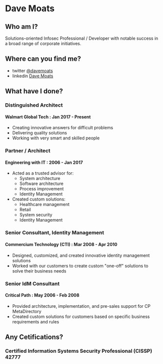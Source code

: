 # Dave Moats

## Who am I?

Solutions-oriented Infosec Professional / Developer with notable success in a broad range of corporate initiatives.

## Where can you find me?

- twitter [@davemoats](https://twitter.com/davemoats)
- linkedin [Dave Moats](https://www.linkedin.com/in/davemoats/)

## What have I done?

### Distinguished Architect

#### Walmart Global Tech : Jan 2017 - Present

- Creating innovative answers for difficult problems
- Delivering quality solutions
- Working with very smart and skilled people

### Partner / Architect

#### Engineering with IT : 2006 - Jan 2017

- Acted as a trusted advisor for:
  - System architecture
  - Software architecture
  - Process improvement
  - Identity Management
- Created custom solutions:
  - Healthcare management
  - Retail
  - System security
  - Identity Management
  
### Senior Consultant, Identity Management

#### Commercium Technology (CTI) : Mar 2008 - Apr 2010

- Designed, customized, and created innovative identity management solutions
- Worked with our customers to create custom "one-off" solutions to solve their business needs

### Senior IdM Consultant

#### Critical Path : May 2006 - Feb 2008

- Provided architecture, implementation, and pre-sales support for CP MetaDirectory
- Created custom solutions for customers based on specific business requirements and rules

## Any Cetifications?

### Certified Information Systems Security Professional (CISSP) 42777

<!---
davem0ats/davem0ats is a ✨ special ✨ repository because its `README.md` (this file) appears on your GitHub profile.
You can click the Preview link to take a look at your changes.
--->
